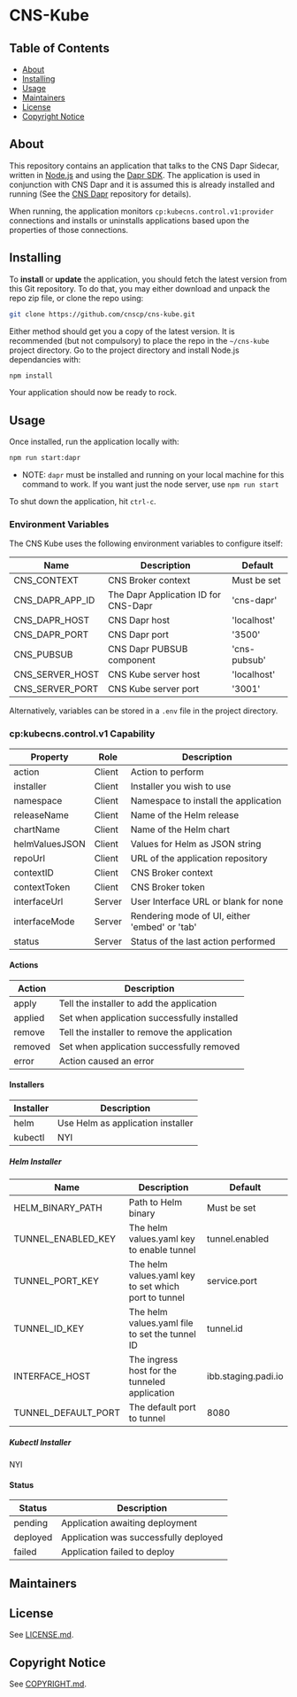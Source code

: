 # CNS-Kube

## Table of Contents

- [About](#about)
- [Installing](#installing)
- [Usage](#usage)
- [Maintainers](#maintainers)
- [License](#license)
- [Copyright Notice](#copyright-notice)

## About

This repository contains an application that talks to the CNS Dapr Sidecar, written in [Node.js](https://nodejs.org/en/about) and using the [Dapr SDK](https://docs.dapr.io/developing-applications/sdks/js/). The application is used in conjunction with CNS Dapr and it is assumed this is already installed and running (See the [CNS Dapr](https://github.com/CNSCP/cns-dapr) repository for details).

When running, the application monitors `cp:kubecns.control.v1:provider` connections and installs or uninstalls applications based upon the properties of those connections.

## Installing

To **install** or **update** the application, you should fetch the latest version from this Git repository. To do that, you may either download and unpack the repo zip file, or clone the repo using:

```sh
git clone https://github.com/cnscp/cns-kube.git
```

Either method should get you a copy of the latest version. It is recommended (but not compulsory) to place the repo in the `~/cns-kube` project directory. Go to the project directory and install Node.js dependancies with:

```sh
npm install
```

Your application should now be ready to rock.

## Usage

Once installed, run the application locally with:

```sh
npm run start:dapr
```

* NOTE: `dapr` must be installed and running on your local machine for this command to work. If you want just the node server, use `npm run start`

To shut down the application, hit `ctrl-c`.

### Environment Variables

The CNS Kube uses the following environment variables to configure itself:

| Name             | Description                         | Default                |
|------------------|-------------------------------------|------------------------|
| CNS_CONTEXT      | CNS Broker context                  | Must be set            |
| CNS_DAPR_APP_ID  | The Dapr Application ID for CNS-Dapr| 'cns-dapr'             |
| CNS_DAPR_HOST    | CNS Dapr host                       | 'localhost'            |
| CNS_DAPR_PORT    | CNS Dapr port                       | '3500'                 |
| CNS_PUBSUB       | CNS Dapr PUBSUB component           | 'cns-pubsub'           |
| CNS_SERVER_HOST  | CNS Kube server host                | 'localhost'            |
| CNS_SERVER_PORT  | CNS Kube server port                | '3001'                 |

Alternatively, variables can be stored in a `.env` file in the project directory.

### cp:kubecns.control.v1 Capability

| Property         | Role     | Description                                    |
|------------------|----------|------------------------------------------------|
| action           | Client   | Action to perform                              |
| installer        | Client   | Installer you wish to use                      |
| namespace        | Client   | Namespace to install the application           |
| releaseName      | Client   | Name of the Helm release                       |
| chartName        | Client   | Name of the Helm chart                         |
| helmValuesJSON   | Client   | Values for Helm as JSON string                 |
| repoUrl          | Client   | URL of the application repository              |
| contextID        | Client   | CNS Broker context                             |
| contextToken     | Client   | CNS Broker token                               |
| interfaceUrl     | Server   | User Interface URL or blank for none           |
| interfaceMode    | Server   | Rendering mode of UI, either 'embed' or 'tab'  |
| status           | Server   | Status of the last action performed            |

#### Actions

| Action           | Description                                               |
|------------------|-----------------------------------------------------------|
| apply            | Tell the installer to add the application                 |
| applied          | Set when application successfully installed               |
| remove           | Tell the installer to remove the application              |
| removed          | Set when application successfully removed                 |
| error            | Action caused an error                                    |

#### Installers

| Installer        | Description                                               |
|------------------|-----------------------------------------------------------|
| helm             | Use Helm as application installer                         |
| kubectl          | NYI                                                       |

##### Helm Installer

| Name                | Description                                          | Default                |
|---------------------|------------------------------------------------------|------------------------|
| HELM_BINARY_PATH    | Path to Helm binary                                  | Must be set            |
| TUNNEL_ENABLED_KEY  | The helm values.yaml key to enable tunnel            | tunnel.enabled        |
| TUNNEL_PORT_KEY     | The helm values.yaml key to set which port to tunnel | service.port           |
| TUNNEL_ID_KEY       | The helm values.yaml file to set the tunnel ID       | tunnel.id             |
| INTERFACE_HOST      | The ingress host for the tunneled application        | ibb.staging.padi.io    |
| TUNNEL_DEFAULT_PORT | The default port to tunnel                           | 8080                   |

##### Kubectl Installer

NYI

#### Status

| Status           | Description                                               |
|------------------|-----------------------------------------------------------|
| pending          | Application awaiting deployment                           |
| deployed         | Application was successfully deployed                     |
| failed           | Application failed to deploy                              |

## Maintainers

## License

See [LICENSE.md](./LICENSE.md).

## Copyright Notice

See [COPYRIGHT.md](./COPYRIGHT.md).
